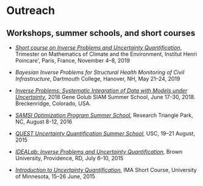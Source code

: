 # Outreach

## Workshops, summer schools, and short courses

- *[Short course on Inverse Problems and Uncertainty Quantification](https://climath19ws2.sciencesconf.org/)*,
Trimester on Mathematics of Climate and the Environment,
Institut Henri Poincare', Paris, France, November 4–8, 2019

- *Bayesian Inverse Problems for Structural Health Monitoring of Civil Infrastructure*,
Dartmouth College, Hanover, NH, May 21–24, 2019

- *[Inverse Problems: Systematic Integration of Data with Models under Uncertainty](http://g2s3.com)*,
2018 Gene Golub SIAM Summer School, June 17-30, 2018. Breckenridge, Colorado, USA.

- *[SAMSI Optimization Program Summer School](https://www.samsi.info/programs-and-activities/research-workshops/summer-2016-optimization-program-summer-school-august-8-12-2016/)*,
Research Triangle Park, NC,  August 8-12, 2016

- *[QUEST Uncertainty Quantification Summer School](http://hyperion.usc.edu/UQ-SummerSchool-2015/)*,
USC, 19–21 August, 2015

- *[IDEALab: Inverse Problems and Uncertainty Quantification](https://icerm.brown.edu/idealab/2015/)*,
Brown University, Providence, RD, July 6-10, 2015

- *[Introduction to Uncertainty Quantification](https://www.ima.umn.edu/2014-2015/ND6.15-26.15)*,
IMA Short Course, University of Minnesota, 15–26 June, 2015




